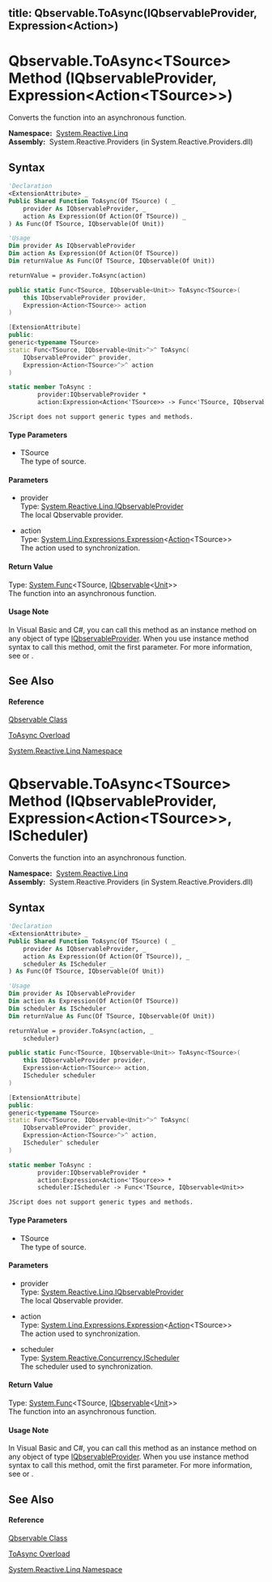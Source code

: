 title: Qbservable.ToAsync<TSource>(IQbservableProvider, Expression<Action<TSource>>)
---
# Qbservable.ToAsync\<TSource\> Method (IQbservableProvider, Expression\<Action\<TSource\>\>)

Converts the function into an asynchronous function.

**Namespace:**  [System.Reactive.Linq](System.Reactive.Linq\System.Reactive.Linq.md)  
**Assembly:**  System.Reactive.Providers (in System.Reactive.Providers.dll)

## Syntax

```vb
'Declaration
<ExtensionAttribute> _
Public Shared Function ToAsync(Of TSource) ( _
    provider As IQbservableProvider, _
    action As Expression(Of Action(Of TSource)) _
) As Func(Of TSource, IQbservable(Of Unit))
```

```vb
'Usage
Dim provider As IQbservableProvider
Dim action As Expression(Of Action(Of TSource))
Dim returnValue As Func(Of TSource, IQbservable(Of Unit))

returnValue = provider.ToAsync(action)
```

```csharp
public static Func<TSource, IQbservable<Unit>> ToAsync<TSource>(
    this IQbservableProvider provider,
    Expression<Action<TSource>> action
)
```

```c++
[ExtensionAttribute]
public:
generic<typename TSource>
static Func<TSource, IQbservable<Unit>^>^ ToAsync(
    IQbservableProvider^ provider, 
    Expression<Action<TSource>^>^ action
)
```

```fsharp
static member ToAsync : 
        provider:IQbservableProvider * 
        action:Expression<Action<'TSource>> -> Func<'TSource, IQbservable<Unit>> 
```

```jscript
JScript does not support generic types and methods.
```

#### Type Parameters

- TSource  
  The type of source.

#### Parameters

- provider  
  Type: [System.Reactive.Linq.IQbservableProvider](IQbservableProvider\IQbservableProvider.md)  
  The local Qbservable provider.

- action  
  Type: [System.Linq.Expressions.Expression](https://msdn.microsoft.com/en-us/library/Bb335710)\<[Action](https://msdn.microsoft.com/en-us/library/018hxwa8)\<TSource\>\>  
  The action used to synchronization.

#### Return Value

Type: [System.Func](https://msdn.microsoft.com/en-us/library/Bb549151)\<TSource, [IQbservable](IQbservable\IQbservable(TSource).md)\<[Unit](Unit\Unit.md)\>\>  
The function into an asynchronous function.

#### Usage Note

In Visual Basic and C\#, you can call this method as an instance method on any object of type [IQbservableProvider](IQbservableProvider\IQbservableProvider.md). When you use instance method syntax to call this method, omit the first parameter. For more information, see [](https://msdn.microsoft.com/en-us/library/Bb384936) or [](https://msdn.microsoft.com/en-us/library/Bb383977).

## See Also

#### Reference

[Qbservable Class](Qbservable\Qbservable.md)

[ToAsync Overload](ToAsync\Qbservable.ToAsync.md)

[System.Reactive.Linq Namespace](System.Reactive.Linq\System.Reactive.Linq.md)

# Qbservable.ToAsync\<TSource\> Method (IQbservableProvider, Expression\<Action\<TSource\>\>, IScheduler)

Converts the function into an asynchronous function.

**Namespace:**  [System.Reactive.Linq](System.Reactive.Linq\System.Reactive.Linq.md)  
**Assembly:**  System.Reactive.Providers (in System.Reactive.Providers.dll)

## Syntax

```vb
'Declaration
<ExtensionAttribute> _
Public Shared Function ToAsync(Of TSource) ( _
    provider As IQbservableProvider, _
    action As Expression(Of Action(Of TSource)), _
    scheduler As IScheduler _
) As Func(Of TSource, IQbservable(Of Unit))
```

```vb
'Usage
Dim provider As IQbservableProvider
Dim action As Expression(Of Action(Of TSource))
Dim scheduler As IScheduler
Dim returnValue As Func(Of TSource, IQbservable(Of Unit))

returnValue = provider.ToAsync(action, _
    scheduler)
```

```csharp
public static Func<TSource, IQbservable<Unit>> ToAsync<TSource>(
    this IQbservableProvider provider,
    Expression<Action<TSource>> action,
    IScheduler scheduler
)
```

```c++
[ExtensionAttribute]
public:
generic<typename TSource>
static Func<TSource, IQbservable<Unit>^>^ ToAsync(
    IQbservableProvider^ provider, 
    Expression<Action<TSource>^>^ action, 
    IScheduler^ scheduler
)
```

```fsharp
static member ToAsync : 
        provider:IQbservableProvider * 
        action:Expression<Action<'TSource>> * 
        scheduler:IScheduler -> Func<'TSource, IQbservable<Unit>> 
```

```jscript
JScript does not support generic types and methods.
```

#### Type Parameters

- TSource  
  The type of source.

#### Parameters

- provider  
  Type: [System.Reactive.Linq.IQbservableProvider](IQbservableProvider\IQbservableProvider.md)  
  The local Qbservable provider.

- action  
  Type: [System.Linq.Expressions.Expression](https://msdn.microsoft.com/en-us/library/Bb335710)\<[Action](https://msdn.microsoft.com/en-us/library/018hxwa8)\<TSource\>\>  
  The action used to synchronization.

- scheduler  
  Type: [System.Reactive.Concurrency.IScheduler](IScheduler\IScheduler.md)  
  The scheduler used to synchronization.

#### Return Value

Type: [System.Func](https://msdn.microsoft.com/en-us/library/Bb549151)\<TSource, [IQbservable](IQbservable\IQbservable(TSource).md)\<[Unit](Unit\Unit.md)\>\>  
The function into an asynchronous function.

#### Usage Note

In Visual Basic and C\#, you can call this method as an instance method on any object of type [IQbservableProvider](IQbservableProvider\IQbservableProvider.md). When you use instance method syntax to call this method, omit the first parameter. For more information, see [](https://msdn.microsoft.com/en-us/library/Bb384936) or [](https://msdn.microsoft.com/en-us/library/Bb383977).

## See Also

#### Reference

[Qbservable Class](Qbservable\Qbservable.md)

[ToAsync Overload](ToAsync\Qbservable.ToAsync.md)

[System.Reactive.Linq Namespace](System.Reactive.Linq\System.Reactive.Linq.md)
